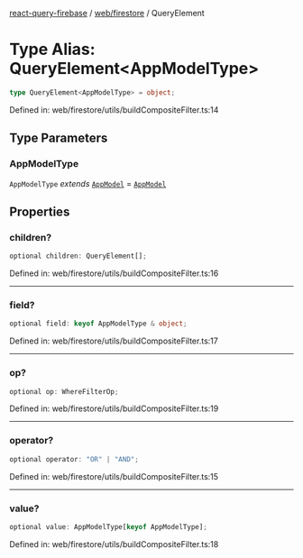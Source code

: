 [react-query-firebase](../../../modules.md) / [web/firestore](../index.md) / QueryElement

# Type Alias: QueryElement\<AppModelType\>

```ts
type QueryElement<AppModelType> = object;
```

Defined in: web/firestore/utils/buildCompositeFilter.ts:14

## Type Parameters

### AppModelType

`AppModelType` *extends* [`AppModel`](../../../types/type-aliases/AppModel.md) = [`AppModel`](../../../types/type-aliases/AppModel.md)

## Properties

### children?

```ts
optional children: QueryElement[];
```

Defined in: web/firestore/utils/buildCompositeFilter.ts:16

***

### field?

```ts
optional field: keyof AppModelType & object;
```

Defined in: web/firestore/utils/buildCompositeFilter.ts:17

***

### op?

```ts
optional op: WhereFilterOp;
```

Defined in: web/firestore/utils/buildCompositeFilter.ts:19

***

### operator?

```ts
optional operator: "OR" | "AND";
```

Defined in: web/firestore/utils/buildCompositeFilter.ts:15

***

### value?

```ts
optional value: AppModelType[keyof AppModelType];
```

Defined in: web/firestore/utils/buildCompositeFilter.ts:18
